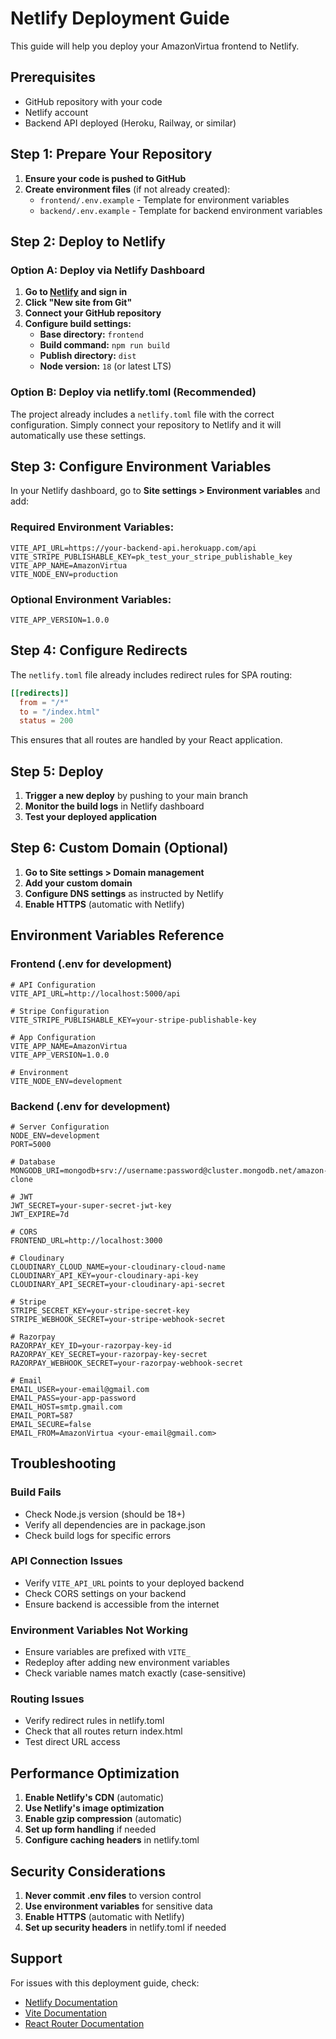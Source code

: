 # Netlify Deployment Guide

This guide will help you deploy your AmazonVirtua frontend to Netlify.

## Prerequisites

- GitHub repository with your code
- Netlify account
- Backend API deployed (Heroku, Railway, or similar)

## Step 1: Prepare Your Repository

1. **Ensure your code is pushed to GitHub**
2. **Create environment files** (if not already created):
   - `frontend/.env.example` - Template for environment variables
   - `backend/.env.example` - Template for backend environment variables

## Step 2: Deploy to Netlify

### Option A: Deploy via Netlify Dashboard

1. **Go to [Netlify](https://netlify.com) and sign in**
2. **Click "New site from Git"**
3. **Connect your GitHub repository**
4. **Configure build settings:**
   - **Base directory:** `frontend`
   - **Build command:** `npm run build`
   - **Publish directory:** `dist`
   - **Node version:** `18` (or latest LTS)

### Option B: Deploy via netlify.toml (Recommended)

The project already includes a `netlify.toml` file with the correct configuration. Simply connect your repository to Netlify and it will automatically use these settings.

## Step 3: Configure Environment Variables

In your Netlify dashboard, go to **Site settings > Environment variables** and add:

### Required Environment Variables:

```env
VITE_API_URL=https://your-backend-api.herokuapp.com/api
VITE_STRIPE_PUBLISHABLE_KEY=pk_test_your_stripe_publishable_key
VITE_APP_NAME=AmazonVirtua
VITE_NODE_ENV=production
```

### Optional Environment Variables:

```env
VITE_APP_VERSION=1.0.0
```

## Step 4: Configure Redirects

The `netlify.toml` file already includes redirect rules for SPA routing:

```toml
[[redirects]]
  from = "/*"
  to = "/index.html"
  status = 200
```

This ensures that all routes are handled by your React application.

## Step 5: Deploy

1. **Trigger a new deploy** by pushing to your main branch
2. **Monitor the build logs** in Netlify dashboard
3. **Test your deployed application**

## Step 6: Custom Domain (Optional)

1. **Go to Site settings > Domain management**
2. **Add your custom domain**
3. **Configure DNS settings** as instructed by Netlify
4. **Enable HTTPS** (automatic with Netlify)

## Environment Variables Reference

### Frontend (.env for development)

```env
# API Configuration
VITE_API_URL=http://localhost:5000/api

# Stripe Configuration
VITE_STRIPE_PUBLISHABLE_KEY=your-stripe-publishable-key

# App Configuration
VITE_APP_NAME=AmazonVirtua
VITE_APP_VERSION=1.0.0

# Environment
VITE_NODE_ENV=development
```

### Backend (.env for development)

```env
# Server Configuration
NODE_ENV=development
PORT=5000

# Database
MONGODB_URI=mongodb+srv://username:password@cluster.mongodb.net/amazon-clone

# JWT
JWT_SECRET=your-super-secret-jwt-key
JWT_EXPIRE=7d

# CORS
FRONTEND_URL=http://localhost:3000

# Cloudinary
CLOUDINARY_CLOUD_NAME=your-cloudinary-cloud-name
CLOUDINARY_API_KEY=your-cloudinary-api-key
CLOUDINARY_API_SECRET=your-cloudinary-api-secret

# Stripe
STRIPE_SECRET_KEY=your-stripe-secret-key
STRIPE_WEBHOOK_SECRET=your-stripe-webhook-secret

# Razorpay
RAZORPAY_KEY_ID=your-razorpay-key-id
RAZORPAY_KEY_SECRET=your-razorpay-key-secret
RAZORPAY_WEBHOOK_SECRET=your-razorpay-webhook-secret

# Email
EMAIL_USER=your-email@gmail.com
EMAIL_PASS=your-app-password
EMAIL_HOST=smtp.gmail.com
EMAIL_PORT=587
EMAIL_SECURE=false
EMAIL_FROM=AmazonVirtua <your-email@gmail.com>
```

## Troubleshooting

### Build Fails
- Check Node.js version (should be 18+)
- Verify all dependencies are in package.json
- Check build logs for specific errors

### API Connection Issues
- Verify `VITE_API_URL` points to your deployed backend
- Check CORS settings on your backend
- Ensure backend is accessible from the internet

### Environment Variables Not Working
- Ensure variables are prefixed with `VITE_`
- Redeploy after adding new environment variables
- Check variable names match exactly (case-sensitive)

### Routing Issues
- Verify redirect rules in netlify.toml
- Check that all routes return index.html
- Test direct URL access

## Performance Optimization

1. **Enable Netlify's CDN** (automatic)
2. **Use Netlify's image optimization**
3. **Enable gzip compression** (automatic)
4. **Set up form handling** if needed
5. **Configure caching headers** in netlify.toml

## Security Considerations

1. **Never commit .env files** to version control
2. **Use environment variables** for sensitive data
3. **Enable HTTPS** (automatic with Netlify)
4. **Set up security headers** in netlify.toml if needed

## Support

For issues with this deployment guide, check:
- [Netlify Documentation](https://docs.netlify.com/)
- [Vite Documentation](https://vitejs.dev/)
- [React Router Documentation](https://reactrouter.com/)
